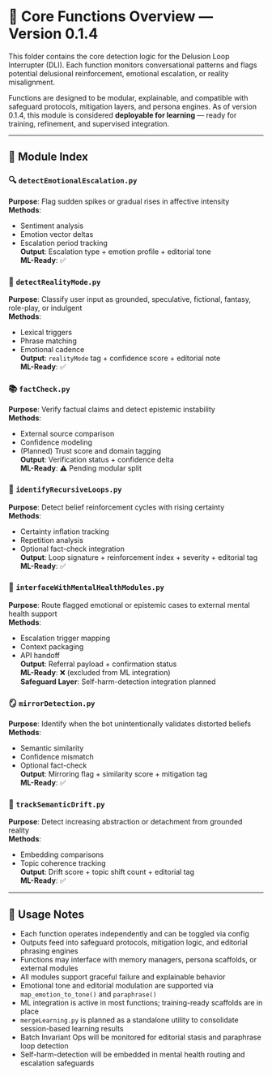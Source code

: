 <!-- Drafted collaboratively with Copilot and Bob Greenwade -->

# 🧠 Core Functions Overview — Version 0.1.4

This folder contains the core detection logic for the Delusion Loop Interrupter (DLI). Each function monitors conversational patterns and flags potential delusional reinforcement, emotional escalation, or reality misalignment.

Functions are designed to be modular, explainable, and compatible with safeguard protocols, mitigation layers, and persona engines. As of version 0.1.4, this module is considered **deployable for learning** — ready for training, refinement, and supervised integration.

---

## 📁 Module Index

### 🔍 `detectEmotionalEscalation.py`  
**Purpose**: Flag sudden spikes or gradual rises in affective intensity  
**Methods**:  
- Sentiment analysis  
- Emotion vector deltas  
- Escalation period tracking  
**Output**: Escalation type + emotion profile + editorial tone  
**ML-Ready**: ✅

### 🧭 `detectRealityMode.py`  
**Purpose**: Classify user input as grounded, speculative, fictional, fantasy, role-play, or indulgent  
**Methods**:  
- Lexical triggers  
- Phrase matching  
- Emotional cadence  
**Output**: `realityMode` tag + confidence score + editorial note  
**ML-Ready**: ✅

### 📚 `factCheck.py`  
**Purpose**: Verify factual claims and detect epistemic instability  
**Methods**:  
- External source comparison  
- Confidence modeling  
- (Planned) Trust score and domain tagging  
**Output**: Verification status + confidence delta  
**ML-Ready**: ⚠️ Pending modular split

### 🔁 `identifyRecursiveLoops.py`  
**Purpose**: Detect belief reinforcement cycles with rising certainty  
**Methods**:  
- Certainty inflation tracking  
- Repetition analysis  
- Optional fact-check integration  
**Output**: Loop signature + reinforcement index + severity + editorial tag  
**ML-Ready**: ✅

### 🧠 `interfaceWithMentalHealthModules.py`  
**Purpose**: Route flagged emotional or epistemic cases to external mental health support  
**Methods**:  
- Escalation trigger mapping  
- Context packaging  
- API handoff  
**Output**: Referral payload + confirmation status  
**ML-Ready**: ❌ (excluded from ML integration)  
**Safeguard Layer**: Self-harm-detection integration planned

### 🪞 `mirrorDetection.py`  
**Purpose**: Identify when the bot unintentionally validates distorted beliefs  
**Methods**:  
- Semantic similarity  
- Confidence mismatch  
- Optional fact-check  
**Output**: Mirroring flag + similarity score + mitigation tag  
**ML-Ready**: ✅

### 🧠 `trackSemanticDrift.py`  
**Purpose**: Detect increasing abstraction or detachment from grounded reality  
**Methods**:  
- Embedding comparisons  
- Topic coherence tracking  
**Output**: Drift score + topic shift count + editorial tag  
**ML-Ready**: ✅

---

## 🧪 Usage Notes

- Each function operates independently and can be toggled via config  
- Outputs feed into safeguard protocols, mitigation logic, and editorial phrasing engines  
- Functions may interface with memory managers, persona scaffolds, or external modules  
- All modules support graceful failure and explainable behavior  
- Emotional tone and editorial modulation are supported via `map_emotion_to_tone()` and `paraphrase()`  
- ML integration is active in most functions; training-ready scaffolds are in place  
- `mergeLearning.py` is planned as a standalone utility to consolidate session-based learning results  
- Batch Invariant Ops will be monitored for editorial stasis and paraphrase loop detection  
- Self-harm-detection will be embedded in mental health routing and escalation safeguards
